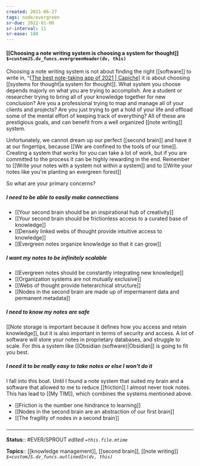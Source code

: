 ```yaml
---
created: 2021-06-27
tags: node/evergreen
sr-due: 2022-01-06
sr-interval: 11
sr-ease: 188
---
```


#### [[Choosing a note writing system is choosing a system for thought]] `$=customJS.dv_funcs.evergreenHeader(dv, this)`

Choosing a note writing system is not about finding the right [[software]] to write in,
^[[The best note-taking app of 2021 | Capiche](https://capiche.com/e/best-note-taking-app-2021)]
it is about choosing [[systems for thought|a system for thought]]. What system you choose depends majorly on what you are trying to accomplish. Are a student or researcher trying to bring all of your knowledge together for new conclusion? Are you a professional trying to map and manage all of your clients and projects? Are you just trying to get a hold of your life and offload some of the mental effort of keeping track of everything? All of these are prestigious goals, and can benefit from a well organized [[note writing]] system. 

Unfortunately, we cannot dream up our perfect [[second brain]] and have it at our fingertips, because [[We are confined to the tools of our time]]. Creating a system that works for you can take a lot of work, but if you are committed to the process it can be highly rewarding in the end. 
Remember to [[Write your notes with a system not within a system]] and to [[Write your notes like you're planting an evergreen forest]]

So what are your primary concerns?

##### I need to be able to easily make connections

- [[Your second brain should be an inspirational hub of creativity]]
- [[Your second brain should be frictionless access to a curated base of knowledge]]
- [[Densely linked webs of thought provide intuitive access to knowledge]]
- [[Evergreen notes organize knowledge so that it can grow]]

##### I want my notes to be infinitely scalable

- [[Evergreen notes should be constantly integrating new knowledge]]
- [[Organization systems are not mutually exclusive]]
- [[Webs of thought provide heterarchical structure]]
- [[Nodes in the second brain are made up of impermanent data and permanent metadata]]

##### I need to know my notes are safe

[[Note storage is important because it defines how you access and retain knowledge]], but it is also important in terms of security and access. A lot of software will store your notes in proprietary databases, and struggle to scale. For this a system like [[Obsidian (software)|Obsidian]] is going to fit you best.

##### I need it to be really easy to take notes or else I won't do it 

I fall into this boat. Until I found a note system that suited my brain and a software that allowed to me to reduce [[friction]] I almost never took notes. This has lead to [[My TIM]], which combines the systems mentioned above.

- [[Friction is the number one hindrance to learning]]
- [[Nodes in the second brain are an abstraction of our first brain]]
- [[The fragility of nodes in a second brain]]

### <hr class="footnote"/>

**Status**:: #EVER/SPROUT
*edited `=this.file.mtime`*

**Topics**:: [[knowledge management]], [[second brain]], [[note writing]]
*`$=customJS.dv_funcs.outlinedIn(dv, this)`*
